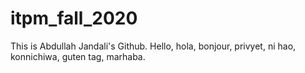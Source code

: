 # itpm_fall_2020

This is Abdullah Jandali's Github. Hello, hola, bonjour, privyet, ni hao, konnichiwa, guten tag, marhaba.
